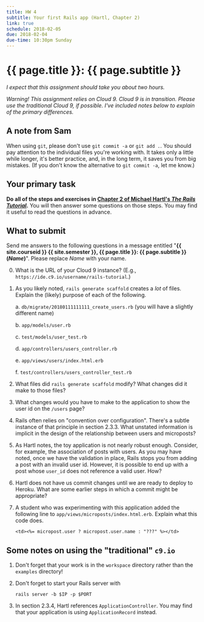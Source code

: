 ```yaml
---
title: HW 4
subtitle: Your first Rails app (Hartl, Chapter 2)
link: true
schedule: 2018-02-05
due: 2018-02-04
due-time: 10:30pm Sunday
---
```

# {{ page.title }}: {{ page.subtitle }}

_I expect that this assignment should take you about two hours._

_Warning!  This assignment relies on Cloud 9.  Cloud 9 is in transition.
Please use the traditional Cloud 9, if possible.  I've included notes
below to explain of the primary differences._

## A note from Sam

When using `git`, please don't use `git commit -a` or `git add .`.  You
should pay attention to the individual files you're working with.  It takes
only a little while longer, it's better practice, and, in the long term,
it saves you from big mistakes.  (If you don't know the alternative to
`git commit -a`, let me know.)

## Your primary task

**Do all of the steps and exercises in [Chapter 2 of Michael Hartl's
_The Rails Tutorial_](https://www.railstutorial.org/book/toy_app).**
You will then answer some questions on those steps.  You may find it
useful to read the questions in advance.

## What to submit

Send me answers to the following questions in a message entitled "**{{
site.courseid }} {{ site.semester }}, {{ page.title }}: {{ page.subtitle
}} (_Name_)**".  Please replace _Name_ with your name.

0. What is the URL of your Cloud 9 instance?  (E.g., 
`https://ide.c9.io/username/rails-tutorial`.)

1. As you likely noted, `rails generate scaffold` creates a *lot* of files.
Explain the (likely) purpose of each of the following.

    a. `db/migrate/20180111111111_create_users.rb` (you will have a slightly different name)

    b. `app/models/user.rb`

    c. `test/models/user_test.rb`

    d. `app/controllers/users_controller.rb`

    e. `app/views/users/index.html.erb`

    f. `test/controllers/users_controller_test.rb`

2. What files did `rails generate scaffold` modify?  What changes did it make
to those files?

3. What changes would you have to make to the application to show the user
id on the `/users` page?

4. Rails often relies on "convention over configuration".  There's a subtle
instance of that principle in section 2.3.3.  What unstated information is
implicit in the design of the relationship between users and microposts?

5. As Hartl notes, the toy application is not nearly robust enough.  Consider,
for example, the association of posts with users.  As you may have noted, once
we have the validation in place, Rails stops you from adding a post with an
invalid user id.  However, it is possible to end up with a post whose `user_id`
does not reference a valid user.  How?

6. Hartl does not have us commit changes until we are ready to deploy to
Heroku.  What are some earlier steps in which a commit might be appropriate?

7. A student who was experimenting with this application added the following
line to `app/views/microposts/index.html.erb`.  Explain what this code does.

    `<td><%= micropost.user ? micropost.user.name : "???" %></td>`

## Some notes on using the "traditional" `c9.io`

1. Don't forget that your work is in the `workspace` directory rather
than the `examples` directory!

2. Don't forget to start your Rails server with 

    `rails server -b $IP -p $PORT`

3. In section 2.3.4, Hartl references `ApplicationController`.  You may find
that your application is using `ApplicationRecord` instead.

<!-- 
Notes to self

See if they have validated the presence of the content (see Listing 2.16).

-->
